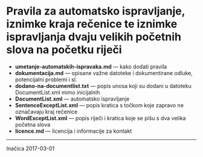 # Pravila za automatsko ispravljanje, iznimke kraja rečenice te iznimke ispravljanja dvaju velikih početnih slova na početku riječi

* **umetanje-automatskih-ispravaka.md** &mdash; kako dodati pravila
* **dokumentacija.md** &mdash; opisane važne datoteke i dokumentirane odluke, potencijalni problemi i sl.
* **dodano-na-documentlist.txt** &mdash; popis unosa koji su dodani u datoteku DocumentList.xml mimo inicijalnih
* **DocumentList.xml** &mdash; automatsko ispravljanje
* **SentenceExceptList.xml** &mdash; popis kratica s točkom koje zapravo ne označavaju kraj rečenice
* **WordExceptList.xml** &mdash; popis riječi i kratica koje se pišu s dva velika početna slova
* **licence.md** &mdash; licencija i informacije za kontakt

---
Inačica 2017-03-01
